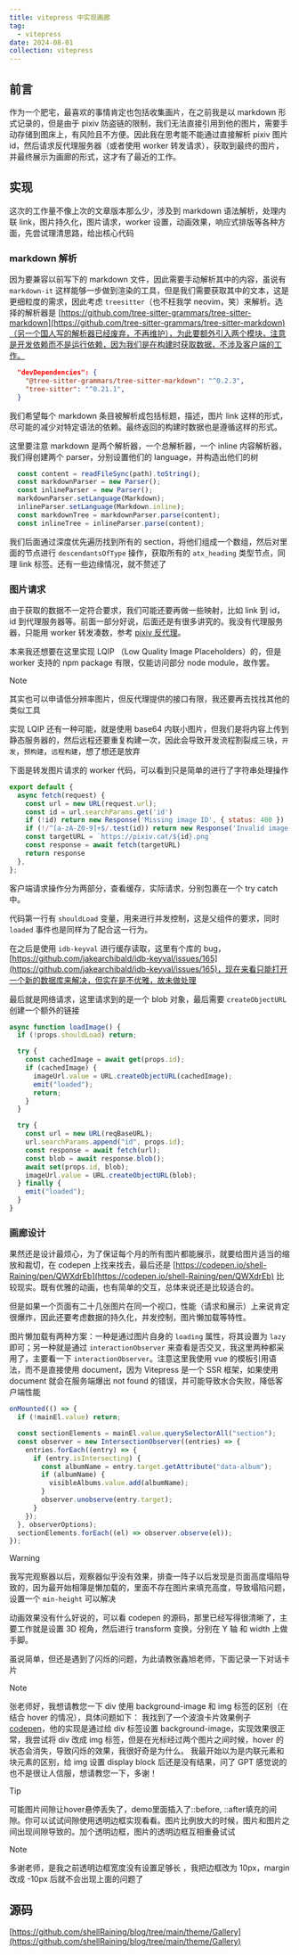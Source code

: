 ```yaml
---
title: vitepress 中实现画廊
tag:
  - vitepress
date: 2024-08-01
collection: vitepress
---
```


## 前言

作为一个肥宅，最喜欢的事情肯定也包括收集画片，在之前我是以 markdown 形式记录的，但是由于 pixiv 防盗链的限制，我们无法直接引用到他的图片，需要手动存储到图床上，有风险且不方便。因此我在思考能不能通过直接解析 pixiv 图片 id，然后请求反代理服务器（或者使用 worker 转发请求），获取到最终的图片，并最终展示为画廊的形式，这才有了最近的工作。

## 实现

这次的工作量不像上次的文章版本那么少，涉及到 markdown 语法解析，处理内联 link，图片持久化，图片请求，worker 设置，动画效果，响应式排版等各种方面，先尝试理清思路，给出核心代码

### markdown 解析

因为要兼容以前写下的 markdown 文件，因此需要手动解析其中的内容，虽说有 `markdown-it` 这样能够一步做到渲染的工具，但是我们需要获取其中的文本，这是更细粒度的需求，因此考虑 `treesitter`（也不枉我学 neovim，笑）来解析。选择的解析器是 [https://github.com/tree-sitter-grammars/tree-sitter-markdown](https://github.com/tree-sitter-grammars/tree-sitter-markdown)（另一个国人写的解析器已经废弃，不再维护），为此要额外引入两个模块，注意是开发依赖而不是运行依赖，因为我们是在构建时获取数据，不涉及客户端的工作。

```JSON
  "devDependencies": {
    "@tree-sitter-grammars/tree-sitter-markdown": "^0.2.3",
    "tree-sitter": "^0.21.1",
  }
```

我们希望每个 markdown 条目被解析成包括标题，描述，图片 link 这样的形式，尽可能的减少对特定语法的依赖。最终返回的构建时数据也是遵循这样的形式。

这里要注意 markdown 是两个解析器，一个总解析器，一个 inline 内容解析器，我们得创建两个 parser，分别设置他们的 language，并构造出他们的树

```TypeScript
  const content = readFileSync(path).toString();
  const markdownParser = new Parser();
  const inlineParser = new Parser();
  markdownParser.setLanguage(Markdown);
  inlineParser.setLanguage(Markdown.inline);
  const markdownTree = markdownParser.parse(content);
  const inlineTree = inlineParser.parse(content);
```

我们后面通过深度优先遍历找到所有的 section，将他们组成一个数组，然后对里面的节点进行 `descendantsOfType` 操作，获取所有的 `atx_heading` 类型节点，同理 link 标签。还有一些边缘情况，就不赘述了

### 图片请求

由于获取的数据不一定符合要求，我们可能还要再做一些映射，比如 link 到 id，id 到代理服务器等。前面一部分好说，后面还是有很多讲究的。我没有代理服务器，只能用 worker 转发凑数，参考 [pixiv 反代理](https://pixiv.cat/)。

本来我还想要在这里实现 LQIP （Low Quality Image Placeholders）的，但是 worker 支持的 npm package 有限，仅能访问部分 node module，故作罢。

> [!note]
>
> 其实也可以申请低分辨率图片，但反代理提供的接口有限，我还要再去找找其他的类似工具

实现 LQIP 还有一种可能，就是使用 base64 内联小图片，但我们是将内容上传到静态服务器的，然后远程还要重复构建一次，因此会导致开发流程割裂成三块，`开发`，`预构建`，`远程构建`，想了想还是放弃

下面是转发图片请求的 worker 代码，可以看到只是简单的进行了字符串处理操作

```JavaScript
export default {
  async fetch(request) {
    const url = new URL(request.url);
    const id = url.searchParams.get('id')
    if (!id) return new Response('Missing image ID', { status: 400 })
    if (!/^[a-zA-Z0-9]+$/.test(id)) return new Response('Invalid image ID', { status: 400 })
    const targetURL = `https://pixiv.cat/${id}.png`
    const response = await fetch(targetURL)
    return response
  },
};
```

客户端请求操作分为两部分，查看缓存，实际请求，分别包裹在一个 try catch 中。

代码第一行有 `shouldLoad` 变量，用来进行并发控制，这是父组件的要求，同时 `loaded` 事件也是同样为了配合这一行为。

在之后是使用 `idb-keyval` 进行缓存读取，这里有个库的 bug，[https://github.com/jakearchibald/idb-keyval/issues/165](https://github.com/jakearchibald/idb-keyval/issues/165)，现在来看只能打开一个新的数据库来解决，但实在是不优雅，故未做处理

最后就是网络请求，这里请求到的是一个 blob 对象，最后需要 `createObjectURL` 创建一个额外的链接

```TypeScript
async function loadImage() {
  if (!props.shouldLoad) return;

  try {
    const cachedImage = await get(props.id);
    if (cachedImage) {
      imageUrl.value = URL.createObjectURL(cachedImage);
      emit("loaded");
      return;
    }
  }

  try {
    const url = new URL(reqBaseURL);
    url.searchParams.append("id", props.id);
    const response = await fetch(url);
    const blob = await response.blob();
    await set(props.id, blob);
    imageUrl.value = URL.createObjectURL(blob);
  } finally {
    emit("loaded");
  }
}
```

### 画廊设计

果然还是设计最烦心，为了保证每个月的所有图片都能展示，就要给图片适当的缩放和裁切，在 codepen 上找来找去，最后还是 [https://codepen.io/shell-Raining/pen/QWXdrEb](https://codepen.io/shell-Raining/pen/QWXdrEb) 比较现实。既有优雅的动画，也有简单的交互，总体来说还是比较适合的。

但是如果一个页面有二十几张图片在同一个视口，性能（请求和展示）上来说肯定很爆炸，因此还要考虑数据的持久化，并发控制，图片懒加载等特性。

图片懒加载有两种方案：一种是通过图片自身的 `loading` 属性，将其设置为 `lazy` 即可；另一种就是通过 `interactionObserver` 来查看是否交叉，我这里两种都采用了，主要看一下 `interactionObserver`。注意这里我使用 vue 的模板引用语法，而不是直接使用 document，因为 Vitepress 是一个 SSR 框架，如果使用 document 就会在服务端爆出 not found 的错误，并可能导致水合失败，降低客户端性能

```TypeScript
onMounted(() => {
  if (!mainEl.value) return;

  const sectionElements = mainEl.value.querySelectorAll("section");
  const observer = new IntersectionObserver((entries) => {
    entries.forEach((entry) => {
      if (entry.isIntersecting) {
        const albumName = entry.target.getAttribute("data-album");
        if (albumName) {
          visibleAlbums.value.add(albumName);
        }
        observer.unobserve(entry.target);
      }
    });
  }, observerOptions);
  sectionElements.forEach((el) => observer.observe(el));
});
```

> [!warning]
>
> 我写完观察器以后，观察器似乎没有效果，排查一阵子以后发现是页面高度塌陷导致的，因为最开始相簿是懒加载的，里面不存在图片来填充高度，导致塌陷问题，设置一个 `min-height` 可以解决

动画效果没有什么好说的，可以看 codepen 的源码，那里已经写得很清晰了，主要工作就是设置 3D 视角，然后进行 transform 变换，分别在 Y 轴 和 width 上做手脚。

虽说简单，但还是遇到了闪烁的问题，为此请教张鑫旭老师，下面记录一下对话卡片

> [!note]
>
> 张老师好，我想请教您一下 div 使用 background-image 和 img 标签的区别（在结合 hover 的情况），具体问题如下：
> 我找到了一个波浪卡片效果例子 [codepen](https://codepen.io/HighFlyer/pen/GRLZYKw)，他的实现是通过给 div 标签设置 background-image，实现效果很正常，我尝试将 div 改成 img 标签，但是在光标经过两个图片之间时候，hover 的状态会消失，导致闪烁的效果，我很好奇是为什么。
> 我最开始以为是内联元素和块元素的区别，给 img 设置 display block 后还是没有结果，问了 GPT 感觉说的也不是很让人信服，想请教您一下，多谢！

> [!tip]
>
> 可能图片间隙让hover悬停丢失了，demo里面插入了::before, ::after填充的间隙。你可以试试间隙使用透明边框实现看看。图片比例放大的时候，图片和图片之间出现间隙导致的。加个透明边框，图片的透明边框互相重叠试试

> [!note]
>
> 多谢老师，是我之前透明边框宽度没有设置足够长 ，我把边框改为 10px，margin 改成 -10px 后就不会出现上面的问题了

## 源码

[https://github.com/shellRaining/blog/tree/main/theme/Gallery](https://github.com/shellRaining/blog/tree/main/theme/Gallery)
